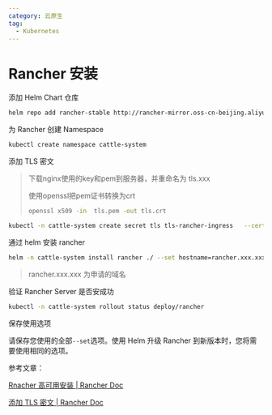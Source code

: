 ```yaml
---
category: 云原生
tag:
  - Kubernetes
---
```


# Rancher 安装

添加 Helm Chart 仓库

```bash
helm repo add rancher-stable http://rancher-mirror.oss-cn-beijing.aliyuncs.com/server-charts/stable
```

为 Rancher 创建 Namespace

```bash
kubectl create namespace cattle-system
```

添加 TLS 密文

> 下载nginx使用的key和pem到服务器，并重命名为 tls.xxx
>
> 使用openssl把pem证书转换为crt
>
> ```bash
> openssl x509 -in  tls.pem -out tls.crt
> ```

```bash
kubectl -n cattle-system create secret tls tls-rancher-ingress   --cert=tls.crt   --key=tls.key
```

通过 helm 安装 rancher

```bash
helm -n cattle-system install rancher ./ --set hostname=rancher.xxx.xxx --set replicas=3 --set ingress.tls.source=secret
```

> rancher.xxx.xxx 为申请的域名

验证 Rancher Server 是否安成功

```bash
kubectl -n cattle-system rollout status deploy/rancher
```

保存使用选项

请保存您使用的全部`--set`选项。使用 Helm 升级 Rancher 到新版本时，您将需要使用相同的选项。

参考文章：

[Rnacher 高可用安装 | Rancher Doc](http://docs.rancher.cn/docs/rancher2/installation/install-rancher-on-k8s/_index)

[添加 TLS 密文 | Rancher Doc ](http://docs.rancher.cn/docs/rancher2.5/installation/resources/tls-secrets/_index/)

